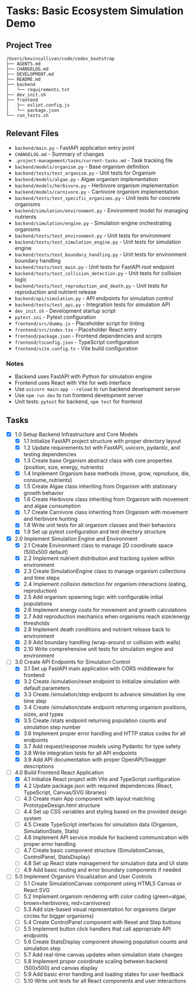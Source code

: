 # Tasks: Basic Ecosystem Simulation Demo

## Project Tree
```
/Users/kevinsullivan/code/codex_bootstrap
├── AGENTS.md
├── CHANGELOG.md
├── DEVELOPMENT.md
├── README.md
├── backend
│   └── requirements.txt
├── dev_init.sh
├── frontend
│   ├── eslint.config.js
│   └── package.json
└── run_tests.sh
```

## Relevant Files

- `backend/main.py` - FastAPI application entry point
- `CHANGELOG.md` - Summary of changes
- `.project-management/tasks/current-tasks.md` - Task tracking file
- `backend/models/organism.py` - Base organism definition
- `backend/tests/test_organism.py` - Unit tests for Organism
- `backend/models/algae.py` - Algae organism implementation
- `backend/models/herbivore.py` - Herbivore organism implementation
- `backend/models/carnivore.py` - Carnivore organism implementation
- `backend/tests/test_specific_organisms.py` - Unit tests for concrete organisms
- `backend/simulation/environment.py` - Environment model for managing nutrients
- `backend/simulation/engine.py` - Simulation engine orchestrating organisms
- `backend/tests/test_environment.py` - Unit tests for environment
- `backend/tests/test_simulation_engine.py` - Unit tests for simulation engine
- `backend/tests/test_boundary_handling.py` - Unit tests for environment boundary handling
- `backend/tests/test_main.py` - Unit tests for FastAPI root endpoint
- `backend/tests/test_collision_detection.py` - Unit tests for collision logic
- `backend/tests/test_reproduction_and_death.py` - Unit tests for reproduction and nutrient release
- `backend/api/simulation.py` - API endpoints for simulation control
- `backend/tests/test_api.py` - Integration tests for simulation API
- `dev_init.sh` - Development startup script
- `pytest.ini` - Pytest configuration
- `frontend/src/dummy.js` - Placeholder script for linting
- `frontend/src/index.tsx` - Placeholder React entry
- `frontend/package.json` - Frontend dependencies and scripts
- `frontend/tsconfig.json` - TypeScript configuration
- `frontend/vite.config.ts` - Vite build configuration

### Notes

- Backend uses FastAPI with Python for simulation engine
- Frontend uses React with Vite for web interface
- Use `uvicorn main:app --reload` to run backend development server
- Use `npm run dev` to run frontend development server
- Unit tests: `pytest` for backend, `npm test` for frontend

## Tasks

- [x] 1.0 Setup Backend Infrastructure and Core Models
  - [x] 1.1 Initialize FastAPI project structure with proper directory layout
  - [x] 1.2 Update requirements.txt with FastAPI, uvicorn, pydantic, and testing dependencies
  - [x] 1.3 Create base Organism abstract class with core properties (position, size, energy, nutrients)
  - [x] 1.4 Implement Organism base methods (move, grow, reproduce, die, consume_nutrients)
  - [x] 1.5 Create Algae class inheriting from Organism with stationary growth behavior
  - [x] 1.6 Create Herbivore class inheriting from Organism with movement and algae consumption
  - [x] 1.7 Create Carnivore class inheriting from Organism with movement and herbivore hunting
  - [x] 1.8 Write unit tests for all organism classes and their behaviors
  - [x] 1.9 Set up pytest configuration and test directory structure

- [x] 2.0 Implement Simulation Engine and Environment
  - [x] 2.1 Create Environment class to manage 2D coordinate space (500x500 default)
  - [x] 2.2 Implement nutrient distribution and tracking system within environment
  - [x] 2.3 Create SimulationEngine class to manage organism collections and time steps
  - [x] 2.4 Implement collision detection for organism interactions (eating, reproduction)
  - [x] 2.5 Add organism spawning logic with configurable initial populations
  - [x] 2.6 Implement energy costs for movement and growth calculations
  - [x] 2.7 Add reproduction mechanics when organisms reach size/energy thresholds
  - [x] 2.8 Implement death conditions and nutrient release back to environment
  - [x] 2.9 Add boundary handling (wrap-around or collision with walls)
  - [x] 2.10 Write comprehensive unit tests for simulation engine and environment

- [ ] 3.0 Create API Endpoints for Simulation Control
  - [x] 3.1 Set up FastAPI main application with CORS middleware for frontend
  - [x] 3.2 Create /simulation/reset endpoint to initialize simulation with default parameters
  - [x] 3.3 Create /simulation/step endpoint to advance simulation by one time step
  - [x] 3.4 Create /simulation/state endpoint returning organism positions, sizes, and types
  - [x] 3.5 Create /stats endpoint returning population counts and simulation step number
  - [x] 3.6 Implement proper error handling and HTTP status codes for all endpoints
  - [x] 3.7 Add request/response models using Pydantic for type safety
  - [x] 3.8 Write integration tests for all API endpoints
  - [x] 3.9 Add API documentation with proper OpenAPI/Swagger descriptions

- [ ] 4.0 Build Frontend React Application
  - [x] 4.1 Initialize React project with Vite and TypeScript configuration
  - [x] 4.2 Update package.json with required dependencies (React, TypeScript, Canvas/SVG libraries)
  - [ ] 4.3 Create main App component with layout matching PrototypeDesign.html structure
  - [ ] 4.4 Set up CSS variables and styling based on the provided design system
  - [ ] 4.5 Create TypeScript interfaces for simulation data (Organism, SimulationState, Stats)
  - [ ] 4.6 Implement API service module for backend communication with proper error handling
  - [ ] 4.7 Create basic component structure (SimulationCanvas, ControlPanel, StatsDisplay)
  - [ ] 4.8 Set up React state management for simulation data and UI state
  - [ ] 4.9 Add basic routing and error boundary components if needed

- [ ] 5.0 Implement Organism Visualization and User Controls
  - [ ] 5.1 Create SimulationCanvas component using HTML5 Canvas or React SVG
  - [ ] 5.2 Implement organism rendering with color coding (green=algae, brown=herbivores, red=carnivores)
  - [ ] 5.3 Add size-based visual representation for organisms (larger circles for bigger organisms)
  - [ ] 5.4 Create ControlPanel component with Reset and Step buttons
  - [ ] 5.5 Implement button click handlers that call appropriate API endpoints
  - [ ] 5.6 Create StatsDisplay component showing population counts and simulation step
  - [ ] 5.7 Add real-time canvas updates when simulation state changes
  - [ ] 5.8 Implement proper coordinate scaling between backend (500x500) and canvas display
  - [ ] 5.9 Add basic error handling and loading states for user feedback
  - [ ] 5.10 Write unit tests for all React components and user interactions
